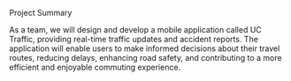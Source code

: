 Project Summary 

As a team, we will design and develop a mobile application called UC Traffic, providing real-time traffic updates and accident reports. The application will enable users to make informed decisions about their travel routes, reducing delays, enhancing road safety, and contributing to a more efficient and enjoyable commuting experience. 
